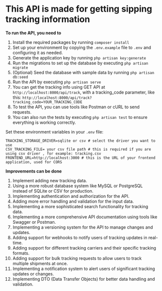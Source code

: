 # This API is made for getting sipping tracking information

**To run the API, you need to**
1. Install the required packages by running `composer install`
2. Set up your environment by copying the `.env.example` file to `.env` and configuring it as needed.
3. Generate the application key by running `php artisan key:generate`
4. Run the migrations to set up the database by executing `php artisan migrate`
5. (Optional) Seed the database with sample data by running `php artisan db:seed`
6. Run the API by executing `php artisan serve`
7. You can get the tracking info using GET API at `http://localhost:8000/api/track`, with a tracking_code parameter, like this: `http://localhost:8000/api/track?tracking_code=YOUR_TRACKING_CODE`
9. To test the API, you can use tools like Postman or cURL to send requests.
10. You can also run the tests by executing `php artisan test` to ensure everything is working correctly.

Set these environment variables in your `.env` file:
```aiignore
TRACKING_STORAGE_DRIVER=sqlite or csv # select the driver you want to use
CSV_TRACKING_FILE= your csv file path # this is required if you are using csv driver , for example: tracking.csv
FRONTEND_URL=http://localhost:3000 # this is the URL of your frontend application, used for CORS
```

**Improvements can be done**
1. Implement adding new tracking data.
2. Using a more robust database system like MySQL or PostgreSQL instead of SQLite or CSV for production.
3. Implementing authentication and authorization for the API.
4. Adding more error handling and validation for the input data.
5. Implementing a more sophisticated search functionality for tracking data.
6. Implementing a more comprehensive API documentation using tools like Swagger or Postman.
7. Implementing a versioning system for the API to manage changes and updates.
8. Adding support for webhooks to notify users of tracking updates in real-time.
9. Adding support for different tracking carriers and their specific tracking formats.
10. Adding support for bulk tracking requests to allow users to track multiple shipments at once.
11. Implementing a notification system to alert users of significant tracking updates or changes.
12. Implementing DTO (Data Transfer Objects) for better data handling and validation.



